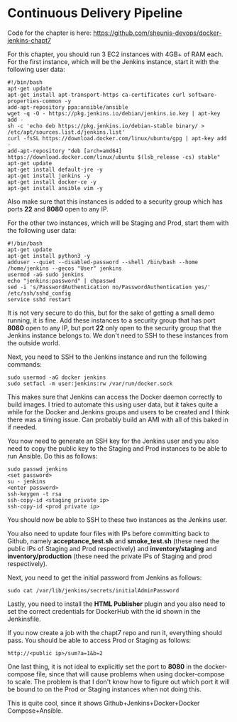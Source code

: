 # Continuous Delivery Pipeline

Code for the chapter is here: https://github.com/sheunis-devops/docker-jenkins-chapt7

For this chapter, you should run 3 EC2 instances with 4GB+ of RAM each. For the first instance, which will be the Jenkins instance, start it with the following user data:

    #!/bin/bash
    apt-get update
    apt-get install apt-transport-https ca-certificates curl software-properties-common -y
    add-apt-repository ppa:ansible/ansible
    wget -q -O - https://pkg.jenkins.io/debian/jenkins.io.key | apt-key add -
    sh -c 'echo deb https://pkg.jenkins.io/debian-stable binary/ > /etc/apt/sources.list.d/jenkins.list'
    curl -fsSL https://download.docker.com/linux/ubuntu/gpg | apt-key add -
    add-apt-repository "deb [arch=amd64] https://download.docker.com/linux/ubuntu $(lsb_release -cs) stable"
    apt-get update
    apt-get install default-jre -y
    apt-get install jenkins -y
    apt-get install docker-ce -y
    apt-get install ansible vim -y

Also make sure that this instances is added to a security group which has ports **22** and **8080** open to any IP.

For the other two instances, which will be Staging and Prod, start them with the following user data:

    #!/bin/bash
    apt-get update
    apt-get install python3 -y
    adduser --quiet --disabled-password --shell /bin/bash --home /home/jenkins --gecos "User" jenkins
    usermod -aG sudo jenkins
    echo "jenkins:password" | chpasswd
    sed -i 's/PasswordAuthentication no/PasswordAuthentication yes/' /etc/ssh/sshd_config
    service sshd restart

It is not very secure to do this, but for the sake of getting a small demo running, it is fine. Add these instances to a security group that has port **8080** open to any IP, but port **22** only open to the security group that the Jenkins instance belongs to. We don't need to SSH to these instances from the outside world.

Next, you need to SSH to the Jenkins instance and run the following commands:

    sudo usermod -aG docker jenkins
    sudo setfacl -m user:jenkins:rw /var/run/docker.sock

This makes sure that Jenkins can access the Docker daemon correctly to build images. I tried to automate this using user data, but it takes quite a while for the Docker and Jenkins groups and users to be created and I think there was a timing issue. Can probably build an AMI with all of this baked in if needed.

You now need to generate an SSH key for the Jenkins user and you also need to copy the public key to the Staging and Prod instances to be able to run Ansible. Do this as follows:

    sudo passwd jenkins
    <set password>
    su - jenkins
    <enter password>
    ssh-keygen -t rsa
    ssh-copy-id <staging private ip>
    ssh-copy-id <prod private ip>

You should now be able to SSH to these two instances as the Jenkins user.

You also need to update four files with IPs before committing back to Github, namely **acceptance_test.sh** and **smoke_test.sh** (these need the public IPs of Staging and Prod respectively) and **inventory/staging** and **inventory/production** (these need the private IPs of Staging and prod respectively).

Next, you need to get the initial password from Jenkins as follows:

    sudo cat /var/lib/jenkins/secrets/initialAdminPassword

Lastly, you need to install the **HTML Publisher** plugin and you also need to set the correct credentials for DockerHub with the id shown in the Jenkinsfile.

If you now create a job with the chapt7 repo and run it, everything should pass. You should be able to access Prod or Staging as follows:

    http://<public ip>/sum?a=1&b=2

One last thing, it is not ideal to explicitly set the port to **8080** in the docker-compose file, since that will cause problems when using docker-compose to scale. The problem is that I don't know how to figure out which port it will be bound to on the Prod or Staging instances when not doing this.

This is quite cool, since it shows Github+Jenkins+Docker+Docker Compose+Ansible.
